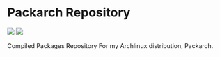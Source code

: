 # Packarch Repository

<p align="left">
  <img src="https://img.shields.io/badge/Status%3F-Active-Green?style=for-the-badge">
  <img src="https://img.shields.io/badge/AUR-Done-Blue?style=for-the-badge">
</p>

Compiled Packages Repository For my Archlinux distribution, Packarch.
